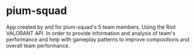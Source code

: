 # pium-squad
App created by and for pium-squad's 5 team members. Using the Riot VALORANT API. In order to provide information and analysis of team's performance and help with gameplay patterns to improve compositions and overall team performance.
